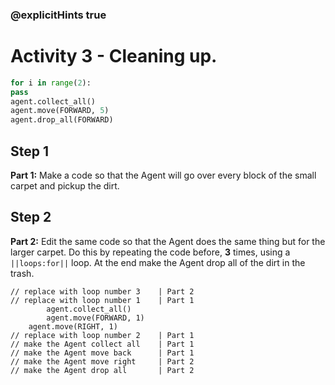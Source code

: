 ### @explicitHints true

# Activity 3 - Cleaning up.

```python
for i in range(2):
pass
agent.collect_all()
agent.move(FORWARD, 5)
agent.drop_all(FORWARD)
```

## Step 1
**Part 1:** Make a code so that the Agent will go over every block of the small carpet and pickup the dirt.

## Step 2
**Part 2:** Edit the same code so that the Agent does the same thing but for the larger carpet. Do this by repeating the code before, **3** times,
using a `||loops:for||` loop. At the end make the Agent drop all of the dirt in the trash. 

```template
// replace with loop number 3    | Part 2
// replace with loop number 1    | Part 1
        agent.collect_all()
        agent.move(FORWARD, 1)
    agent.move(RIGHT, 1)
// replace with loop number 2    | Part 1
// make the Agent collect all    | Part 1  
// make the Agent move back      | Part 1  
// make the Agent move right     | Part 2  
// make the Agent drop all       | Part 2  
```
